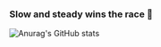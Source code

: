 ### Slow and steady wins the race 👋


![Anurag's GitHub stats](https://github-readme-stats.vercel.app/api?username=hongseoi&show_icons=true&theme=radical)

<!--
I'm interested in...
mobile
web
data analysis

skills
java
python
javascript
html5
mysql
figma

i want to learn...
kotlin
pyscript
typescript

--!>

<!--
**hongseoi/hongseoi** is a ✨ _special_ ✨ repository because its `README.md` (this file) appears on your GitHub profile.

Here are some ideas to get you started:

- 🔭 I’m currently working on ...
- 🌱 I’m currently learning ...
- 👯 I’m looking to collaborate on ...
- 🤔 I’m looking for help with ...
- 💬 Ask me about ...
- 📫 How to reach me: ...
- 😄 Pronouns: ...
- ⚡ Fun fact: ...
-->
